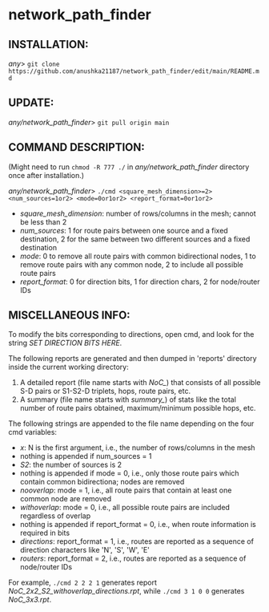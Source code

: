 # network_path_finder

## INSTALLATION:

*any*> `git clone https://github.com/anushka21187/network_path_finder/edit/main/README.md`


## UPDATE:

*any/network_path_finder*> `git pull origin main`


## COMMAND DESCRIPTION:

(Might need to run `chmod -R 777 ./` in *any/network_path_finder* directory once after installation.)

*any/network_path_finder*> `./cmd <square_mesh_dimension>=2> <num_sources=1or2> <mode=0or1or2> <report_format=0or1or2>` 

* *square_mesh_dimension*: number of rows/columns in the mesh; cannot be less than 2
* *num_sources*: 1 for route pairs between one source and a fixed destination, 2 for the same between two different sources and a fixed destination
* *mode*: 0 to remove all route pairs with common bidirectional nodes, 1 to remove route pairs with any common node, 2 to include all possible route pairs
* *report_format*: 0 for direction bits, 1 for direction chars, 2 for node/router IDs


## MISCELLANEOUS INFO:

To modify the bits corresponding to directions, open cmd, and look for the string *SET DIRECTION BITS HERE*.

The following reports are generated and then dumped in 'reports' directory inside the current working directory:
1. A detailed report (file name starts with *NoC_*) that consists of all possible S-D pairs or S1-S2-D triplets, hops, route pairs, etc.
2. A summary (file name starts with *summary_*) of stats like the total number of route pairs obtained, maximum/minimum possible hops, etc.


The following strings are appended to the file name depending on the four cmd variables:
* *<N>x<N>*: N is the first argument, i.e., the number of rows/columns in the mesh
* nothing is appended if num_sources = 1
* _S2_: the number of sources is 2
* nothing is appended if mode = 0, i.e., only those route pairs which contain common bidirectiona; nodes are removed
* _nooverlap_: mode = 1, i.e., all route pairs that contain at least one common node are removed
* _withoverlap_: mode = 0, i.e., all possible route pairs are included regardless of overlap
* nothing is appended if report_format = 0, i.e., when route information is required in bits
* _directions_: report_format = 1, i.e., routes are reported as a sequence of direction characters like 'N', 'S', 'W', 'E'
* _routers_: report_format = 2, i.e., routes are reported as a sequence of node/router IDs

For example, `./cmd 2 2 2 1` generates report *NoC_2x2_S2_withoverlap_directions.rpt*, while `./cmd 3 1 0 0` generates *NoC_3x3.rpt*.
